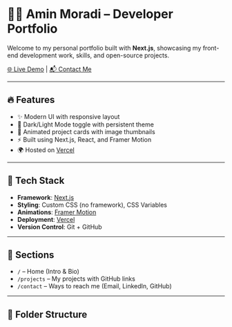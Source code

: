 # 🧑‍💻 Amin Moradi – Developer Portfolio

Welcome to my personal portfolio built with **Next.js**, showcasing my front-end development work, skills, and open-source projects.

[🌐 Live Demo](https://aminmoradi.vercel.app) | [📬 Contact Me](mailto:aminmoradisaki13@gmail.com)

---

## 🔥 Features

- ✨ Modern UI with responsive layout
- 🌙 Dark/Light Mode toggle with persistent theme
- 📸 Animated project cards with image thumbnails
- ⚡ Built using Next.js, React, and Framer Motion
- 🌍 Hosted on [Vercel](https://vercel.com)

---

## 🚀 Tech Stack

- **Framework**: [Next.js](https://nextjs.org/)
- **Styling**: Custom CSS (no framework), CSS Variables
- **Animations**: [Framer Motion](https://www.framer.com/motion/)
- **Deployment**: [Vercel](https://vercel.com/)
- **Version Control**: Git + GitHub

---

## 🧩 Sections

- `/` – Home (Intro & Bio)
- `/projects` – My projects with GitHub links
- `/contact` – Ways to reach me (Email, LinkedIn, GitHub)

---

## 📂 Folder Structure

